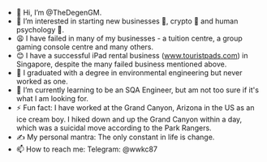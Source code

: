 - 👋 Hi, I’m @TheDegenGM.
- 👀 I’m interested in starting new businesses 💼, crypto 🚀 and human psychology 🧠.
- 😩 I have failed in many of my businesses - a tuition centre, a group gaming console centre and many others.
- 😊 I have a successful iPad rental business (www.touristpads.com) in Singapore, despite the many failed business mentioned above.
- 📖 I graduated with a degree in environmental engineering but never worked as one.
- 🌱 I’m currently learning to be an SQA Engineer, but am not too sure if it's what I am looking for.
- ⚡ Fun fact: I have worked at the Grand Canyon, Arizona in the US as an ice cream boy. I hiked down and up the Grand Canyon within a day, which was a suicidal move according to the Park Rangers.
- ✍️ My personal mantra: The only constant in life is change.
- 📫 How to reach me: Telegram: @wwkc87

<!---
TheDegenGM/TheDegenGM is a ✨ special ✨ repository because its `README.md` (this file) appears on your GitHub profile.
You can click the Preview link to take a look at your changes.
--->
